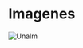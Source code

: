 # Imagenes
![Unalm](https://user-images.githubusercontent.com/71480596/121078224-47e6cb80-c79e-11eb-8680-1b81d565ee06.png)
